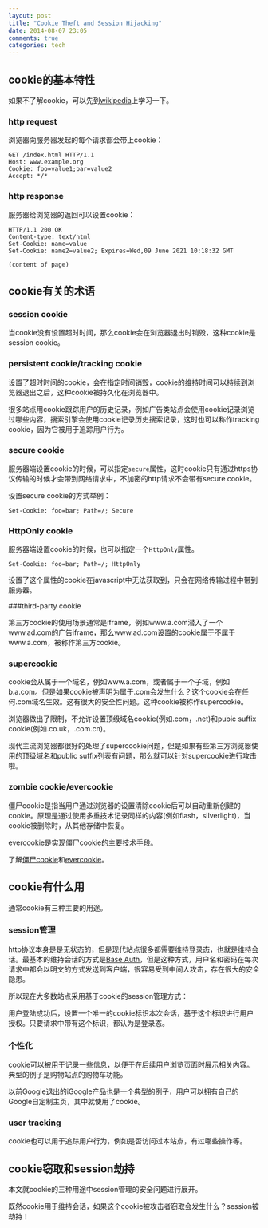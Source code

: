 ```yaml
---
layout: post
title: "Cookie Theft and Session Hijacking"
date: 2014-08-07 23:05
comments: true
categories: tech
---
```


## cookie的基本特性

如果不了解cookie，可以先到[wikipedia](http://en.wikipedia.org/wiki/HTTP_cookie)上学习一下。

### http request

浏览器向服务器发起的每个请求都会带上cookie：

    GET /index.html HTTP/1.1
    Host: www.example.org
    Cookie: foo=value1;bar=value2
    Accept: */*

### http response

服务器给浏览器的返回可以设置cookie：

    HTTP/1.1 200 OK
    Content-type: text/html
    Set-Cookie: name=value
    Set-Cookie: name2=value2; Expires=Wed,09 June 2021 10:18:32 GMT

    (content of page)


## cookie有关的术语

### session cookie

当cookie没有设置超时时间，那么cookie会在浏览器退出时销毁，这种cookie是session cookie。

### persistent cookie/tracking cookie

设置了超时时间的cookie，会在指定时间销毁，cookie的维持时间可以持续到浏览器退出之后，这种cookie被持久化在浏览器中。

很多站点用cookie跟踪用户的历史记录，例如广告类站点会使用cookie记录浏览过哪些内容，搜索引擎会使用cookie记录历史搜索记录，这时也可以称作tracking cookie，因为它被用于追踪用户行为。

### secure cookie

服务器端设置cookie的时候，可以指定`secure`属性，这时cookie只有通过https协议传输的时候才会带到网络请求中，不加密的http请求不会带有secure cookie。

设置secure cookie的方式举例：

    Set-Cookie: foo=bar; Path=/; Secure

### HttpOnly cookie

服务器端设置cookie的时候，也可以指定一个`HttpOnly`属性。

    Set-Cookie: foo=bar; Path=/; HttpOnly

设置了这个属性的cookie在javascript中无法获取到，只会在网络传输过程中带到服务器。

###third-party cookie

第三方cookie的使用场景通常是iframe，例如www.a.com潜入了一个www.ad.com的广告iframe，那么www.ad.com设置的cookie属于不属于www.a.com，被称作第三方cookie。

### supercookie

cookie会从属于一个域名，例如www.a.com，或者属于一个子域，例如b.a.com。但是如果cookie被声明为属于.com会发生什么？这个cookie会在任何.com域名生效。这有很大的安全性问题。这种cookie被称作supercookie。

浏览器做出了限制，不允许设置顶级域名cookie(例如.com，.net)和pubic suffix cookie(例如.co.uk，.com.cn)。

现代主流浏览器都很好的处理了supercookie问题，但是如果有些第三方浏览器使用的顶级域名和public suffix列表有问题，那么就可以针对supercookie进行攻击啦。

### zombie cookie/evercookie

僵尸cookie是指当用户通过浏览器的设置清除cookie后可以自动重新创建的cookie。原理是通过使用多重技术记录同样的内容(例如flash，silverlight)，当cookie被删除时，从其他存储中恢复。

evercookie是实现僵尸cookie的主要技术手段。

了解[僵尸cookie](http://en.wikipedia.org/wiki/Zombie_cookie)和[evercookie](http://en.wikipedia.org/wiki/Evercookie)。

## cookie有什么用

通常cookie有三种主要的用途。

### session管理

http协议本身是是无状态的，但是现代站点很多都需要维持登录态，也就是维持会话。最基本的维持会话的方式是[Base Auth](http://en.wikipedia.org/wiki/Basic_access_authentication)，但是这种方式，用户名和密码在每次请求中都会以明文的方式发送到客户端，很容易受到中间人攻击，存在很大的安全隐患。

所以现在大多数站点采用基于cookie的session管理方式：

用户登陆成功后，设置一个唯一的cookie标识本次会话，基于这个标识进行用户授权。只要请求中带有这个标识，都认为是登录态。

### 个性化

cookie可以被用于记录一些信息，以便于在后续用户浏览页面时展示相关内容。典型的例子是购物站点的购物车功能。

以前Google退出的iGoogle产品也是一个典型的例子，用户可以拥有自己的Google自定制主页，其中就使用了cookie。

### user tracking

cookie也可以用于追踪用户行为，例如是否访问过本站点，有过哪些操作等。

## cookie窃取和session劫持

本文就cookie的三种用途中session管理的安全问题进行展开。

既然cookie用于维持会话，如果这个cookie被攻击者窃取会发生什么？session被劫持！







 
